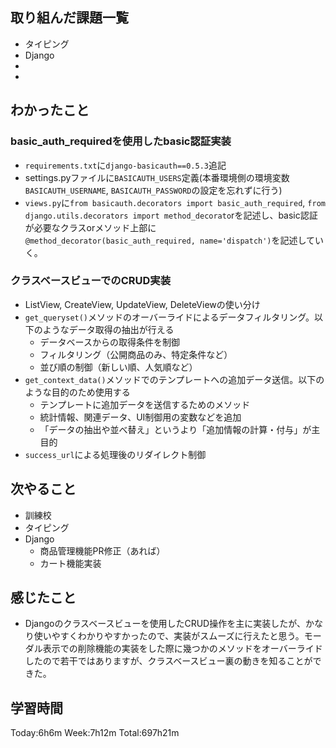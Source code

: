 ## 取り組んだ課題一覧
- タイピング
- Django
- 
- 
## わかったこと
### basic_auth_requiredを使用したbasic認証実装
- `requirements.txt`に`django-basicauth==0.5.3`追記
- settings.pyファイルに`BASICAUTH_USERS`定義(本番環境側の環境変数`BASICAUTH_USERNAME`, `BASICAUTH_PASSWORD`の設定を忘れずに行う)
- `views.py`に`from basicauth.decorators import basic_auth_required`, `from django.utils.decorators import method_decorato`rを記述し、basic認証が必要なクラスorメソッド上部に`@method_decorator(basic_auth_required, name='dispatch')`を記述していく。
### クラスベースビューでのCRUD実装
- ListView, CreateView, UpdateView, DeleteViewの使い分け
- `get_queryset()`メソッドのオーバーライドによるデータフィルタリング。以下のようなデータ取得の抽出が行える
    - データベースからの取得条件を制御
    - フィルタリング（公開商品のみ、特定条件など）
    - 並び順の制御（新しい順、人気順など）
- `get_context_data()`メソッドでのテンプレートへの追加データ送信。以下のような目的のため使用する
    - テンプレートに追加データを送信するためのメソッド
    - 統計情報、関連データ、UI制御用の変数などを追加
    - 「データの抽出や並べ替え」というより「追加情報の計算・付与」が主目的
- `success_url`による処理後のリダイレクト制御
## 次やること
- 訓練校
- タイピング
- Django
    - 商品管理機能PR修正（あれば）
    - カート機能実装
## 感じたこと
- Djangoのクラスベースビューを使用したCRUD操作を主に実装したが、かなり使いやすくわかりやすかったので、実装がスムーズに行えたと思う。モーダル表示での削除機能の実装をした際に幾つかのメソッドをオーバーライドしたので若干ではありますが、クラスベースビュー裏の動きを知ることができた。    
## 学習時間
Today:6h6m Week:7h12m Total:697h21m
